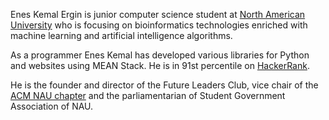 Enes Kemal Ergin is junior computer science student at [North American University](http://www.na.edu) who is focusing on bioinformatics technologies enriched with machine learning and artificial intelligence algorithms.

As a programmer Enes Kemal has developed various libraries for Python and websites using MEAN Stack. He is in 91st percentile on [HackerRank](https://www.hackerrank.com/domains).

He is the founder and director of the Future Leaders Club, vice chair of the [ACM NAU chapter](http://acm.na.edu) and the parliamentarian of Student Government Association of NAU.
